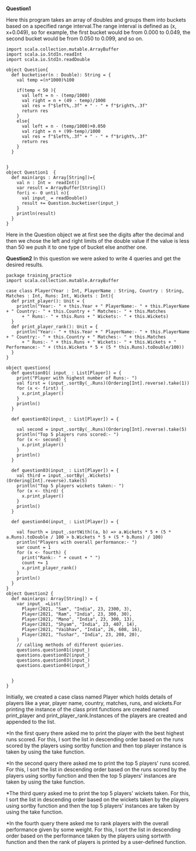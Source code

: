 **Question1**

Here this program takes an array of doubles and groups them into buckets based on a specified range interval.The range interval is defined as (x, x+0.049), so for example, the first bucket would be from 0.000 to 0.049, the second bucket would be from 0.050 to 0.099, and so on. 

```package training_practice
import scala.collection.mutable.ArrayBuffer
import scala.io.StdIn.readInt
import scala.io.StdIn.readDouble

object Question{
  def bucketiser(n : Double): String = {
    val temp =(n*1000)%100

    if(temp < 50 ){
      val left = n - (temp/1000)
      val right = n + (49 - temp)/1000
      val res = f"$left%,.3f" + " - " + f"$right%,.3f"
      return res
    }
    else{
      val left = n - (temp/1000)+0.050
      val right = n + (99-temp)/1000
      val res = f"$left%,.3f" + " - " + f"$right%,.3f"
      return res
    }
  }


}
object Question1  {
  def main(args : Array[String])={
    val n : Int =  readInt()
    var result = ArrayBuffer[String]()
    for(i <- 0 until n){
      val input_ = readDouble()
      result += Question.bucketiser(input_)
    }
    println(result)
  }
}
```
Here in the Question object we at first see the digits after the decimal and then we chose the left and right limits of the double value if the value is less than 50 we push it to one type of bucket else another one.


**Question2**
In this question we were asked to write 4 queries and get the desired results.
```
package training_practice
import scala.collection.mutable.ArrayBuffer

case class Player(Year : Int, PlayerName : String, Country : String, Matches : Int, Runs: Int, Wickets : Int){
  def print_player(): Unit = {
    println("Year:- " + this.Year + " PlayerName:- " + this.PlayerName + " Country:- " + this.Country + " Matches:- " + this.Matches
      + " Runs:- " + this.Runs + " Wickets:- " + this.Wickets)
  }
  def print_player_rank(): Unit = {
    println("Year:- " + this.Year + " PlayerName:- " + this.PlayerName + " Country:- " + this.Country + " Matches:- " + this.Matches
      + " Runs:- " + this.Runs + " Wickets:- " + this.Wickets + " Performance:- " + (this.Wickets * 5 + (5 * this.Runs).toDouble/100))
  }
}

object questions{
  def question01( input_ : List[Player]) = {
    print("Player with highest number of Runs:- ")
    val first = (input_.sortBy(_.Runs)(Ordering[Int].reverse).take(1))
    for (x <- first) {
      x.print_player()
    }
    println()
  }

  def question02(input_ : List[Player]) = {

    val second = input_.sortBy(_.Runs)(Ordering[Int].reverse).take(5)
    println("Top 5 players runs scored:- ")
    for (x <- second) {
      x.print_player()
    }
    println()
  }

  def question03(input_ : List[Player]) = {
    val third = input_.sortBy(_.Wickets)(Ordering[Int].reverse).take(5)
    println("Top 5 players wickets taken:- ")
    for (x <- third) {
      x.print_player()
    }
    println()
  }

  def question04(input_ : List[Player]) = {

    val fourth = input_.sortWith((a, b) => a.Wickets * 5 + (5 * a.Runs).toDouble / 100 > b.Wickets * 5 + (5 * b.Runs) / 100)
    println("Players with overall performance:- ")
    var count = 1
    for (x <- fourth) {
      print("Rank:- " + count + " ")
      count += 1
      x.print_player_rank()
    }
    println()
  }
}
object Question2 {
  def main(args: Array[String]) = {
    var input_ =List(
      Player(2021, "Sam", "India", 23, 2300, 3),
      Player(2021, "Ram", "India", 23, 300, 30),
      Player(2021, "Mano", "India", 23, 300, 13),
      Player(2021, "Shyam", "India", 23, 407, 14),
      Player(2021, "Vaibhav", "India", 26, 608, 16),
      Player(2021, "Tushar", "India", 23, 208, 20),
    )
    // calling methods of different quieries.
    questions.question01(input_)
    questions.question02(input_)
    questions.question03(input_)
    questions.question04(input_)


  }
}
```
Initially, we created a case class named Player which holds details of players like a year, player name, country, matches, runs, and wickets.For printing the instance of the class print functions are created named print_player and print_player_rank.Instances of the players are created and appended to the list.

*In the first query there asked me to print the player with the best highest runs scored. For this, I sort the list in descending order based on the runs scored by the players using sortby function and then top player instance is taken by using the take function.

*In the second query there asked me to print the top 5 players' runs scored. For this, I sort the list in descending order based on the runs scored by the players using sortby function and then the top 5 players' instances are taken by using the take function.

*The third query asked me to print the top 5 players' wickets taken. For this, I sort the list in descending order based on the wickets taken by the players using sortby function and then the top 5 players' instances are taken by using the take function.

*In the fourth query there asked me to rank players with the overall performance given by some weight. For this, I sort the list in descending order based on the performance taken by the players using sortwith function and then the rank of players is printed by a user-defined function.


